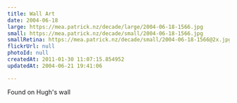```yaml
---
title: Wall Art
date: 2004-06-18
large: https://mea.patrick.nz/decade/large/2004-06-18-1566.jpg
small: https://mea.patrick.nz/decade/small/2004-06-18-1566.jpg
smallRetina: https://mea.patrick.nz/decade/small/2004-06-18-1566@2x.jpg
flickrUrl: null
photoId: null
createdAt: 2011-01-30 11:07:15.854952
updatedAt: 2004-06-21 19:41:06

---
```

Found on Hugh's wall

